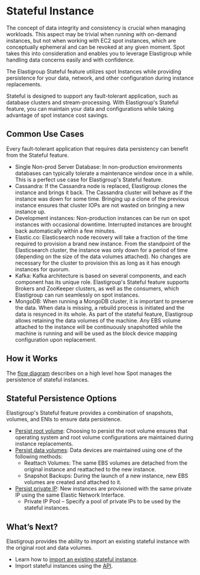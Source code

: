 <meta name="robots" content="noindex">

# Stateful Instance

The concept of data integrity and consistency is crucial when managing workloads. This aspect may be trivial when running with on-demand instances, but not when working with EC2 spot instances, which are conceptually ephemeral and can be revoked at any given moment. Spot takes this into consideration and enables you to leverage Elastigroup while handling data concerns easily and with confidence.

The Elastigroup Stateful feature utilizes spot Instances while providing persistence for your data, network, and other configuration during instance replacements.

Stateful is designed to support any fault-tolerant application, such as database clusters and stream-processing. With Elastigroup's Stateful feature, you can maintain your data and configurations while taking advantage of spot instance cost savings.

## Common Use Cases

Every fault-tolerant application that requires data persistency can benefit from the Stateful feature.

- Single Non-prod Server Database: In non-production environments databases can typically tolerate a maintenance window once in a while. This is a perfect use case for Elastigroup's Stateful feature.
- Cassandra: If the Cassandra node is replaced, Elastigroup clones the instance and brings it back. The Cassandra cluster will behave as if the instance was down for some time. Bringing up a clone of the previous instance ensures that cluster IOPs are not wasted on bringing a new instance up.
- Development instances: Non-production instances can be run on spot instances with occasional downtime. Interrupted instances are brought back automatically within a few minutes.
- Elastic.co: Elasticsearch node recovery will take a fraction of the time required to provision a brand new instance. From the standpoint of the Elasticsearch cluster, the instance was only down for a period of time (depending on the size of the data volumes attached). No changes are necessary for the cluster to provision this as long as it has enough instances for quorum.
- Kafka: Kafka architecture is based on several components, and each component has its unique role. Elastigroup's Stateful feature supports Brokers and ZooKeeper clusters, as well as the consumers, which Elastigroup can run seamlessly on spot instances.
- MongoDB: When running a MongoDB cluster, it is important to preserve the data. When data is missing, a rebuild process is initiated and the data is resynced in its whole. As part of the stateful feature, Elastigroup allows retaining the data volumes of the machine. Any EBS volume attached to the instance will be continuously snapshotted while the machine is running and will be used as the block device mapping configuration upon replacement.

## How it Works

The [flow diagram](elastigroup/features/stateful-instance/stateful-elastigroup-flow) describes on a high level how Spot manages the persistence of stateful instances.

## Stateful Persistence Options

Elastigroup's Stateful feature provides a combination of snapshots, volumes, and ENIs to ensure data persistence.

- [Persist root volume](elastigroup/features/stateful-instance/persist-root-volume): Choosing to persist the root volume ensures that operating system and root volume configurations are maintained during instance replacements.
- [Persist data volumes](elastigroup/features/stateful-instance/persist-data-volumes): Data devices are maintained using one of the following methods:
  - Reattach Volumes: The same EBS volumes are detached from the original instance and reattached to the new instance.
  - Snapshot Backups: During the launch of a new instance, new EBS volumes are created and attached to it.
- [Persist private IP](elastigroup/features/stateful-instance/persist-network): New instances are provisioned with the same private IP using the same Elastic Network Interface.
  - Private IP Pool – Specify a pool of private IPs to be used by the stateful instances.

## What’s Next?

Elastigroup provides the ability to import an existing stateful instance with the original root and data volumes.

- Learn how to [import an existing stateful instance](elastigroup/features/stateful-instance/import-a-stateful-instance).
- Import stateful instances using the [API](https://docs.spot.io/api/#operation/importStatefulInstance).
